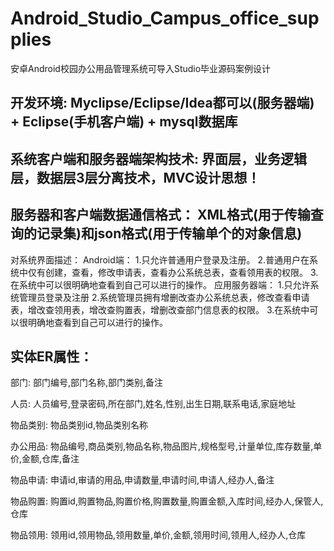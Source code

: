 # Android_Studio_Campus_office_supplies
安卓Android校园办公用品管理系统可导入Studio毕业源码案例设计
## 开发环境: Myclipse/Eclipse/Idea都可以(服务器端) + Eclipse(手机客户端) + mysql数据库
## 系统客户端和服务器端架构技术: 界面层，业务逻辑层，数据层3层分离技术，MVC设计思想！
## 服务器和客户端数据通信格式： XML格式(用于传输查询的记录集)和json格式(用于传输单个的对象信息) 
对系统界面描述：
Android端：
1.只允许普通用户登录及注册。
2.普通用户在系统中仅有创建，查看，修改申请表，查看办公系统总表，查看领用表的权限。
3.在系统中可以很明确地查看到自己可以进行的操作。
应用服务器端：
1.只允许系统管理员登录及注册
2.系统管理员拥有增删改查办公系统总表，修改查看申请表，增改查领用表，增改查购置表，增删改查部门信息表的权限。
3.在系统中可以很明确地查看到自己可以进行的操作。
## 实体ER属性：
部门: 部门编号,部门名称,部门类别,备注

人员: 人员编号,登录密码,所在部门,姓名,性别,出生日期,联系电话,家庭地址

物品类别: 物品类别id,物品类别名称

办公用品: 物品编号,商品类别,物品名称,物品图片,规格型号,计量单位,库存数量,单价,金额,仓库,备注

物品申请: 申请id,审请的用品,申请数量,申请时间,申请人,经办人,备注

物品购置: 购置id,购置物品,购置价格,购置数量,购置金额,入库时间,经办人,保管人,仓库

物品领用: 领用id,领用物品,领用数量,单价,金额,领用时间,领用人,经办人,仓库
